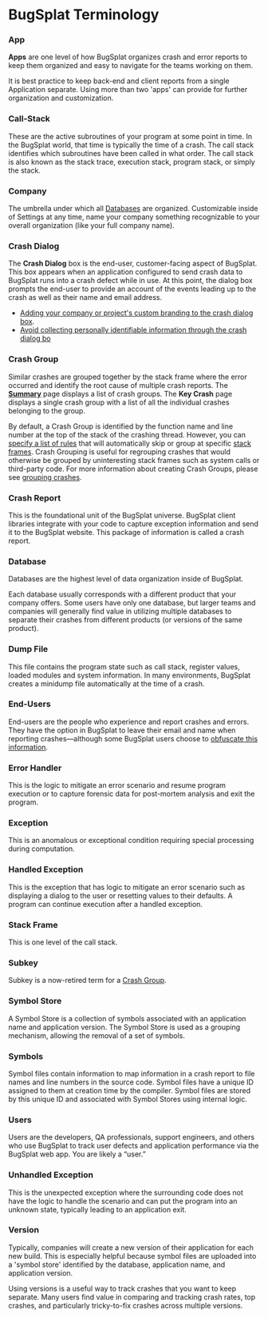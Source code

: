 # BugSplat Terminology

### App

**Apps** are one level of how BugSplat organizes crash and error reports to keep them organized and easy to navigate for the teams working on them.

It is best practice to keep back-end and client reports from a single Application separate. Using more than two 'apps' can provide for further organization and customization.

### Call-Stack

These are the active subroutines of your program at some point in time. In the BugSplat world, that time is typically the time of a crash. The call stack identifies which subroutines have been called in what order. The call stack is also known as the stack trace, execution stack, program stack, or simply the stack.

### **Company**

The umbrella under which all [Databases](bugsplat-terminology.md#database) are organized. Customizable inside of Settings at any time, name your company something recognizable to your overall organization (like your full company name).

### Crash Dialog

The **Crash Dialog** box is the end-user, customer-facing aspect of BugSplat. This box appears when an application configured to send crash data to BugSplat runs into a crash defect while in use. At this point, the dialog box prompts the end-user to provide an account of the events leading up to the crash as well as their name and email address.

* [Adding your company or project's custom branding to the crash dialog box](how-tos/customize-the-crash-dialog.md).
* [Avoid collecting personally identifiable information through the crash dialog bo](../introduction/production/security-privacy-and-compliance/avoid-collecting-personally-identifiable-information-pii.md)

### Crash Group

Similar crashes are grouped together by the stack frame where the error occurred and identify the root cause of multiple crash reports. The [**Summary**](https://app.bugsplat.com/v2/summary) page displays a list of crash groups. The **Key Crash** page displays a single crash group with a list of all the individual crashes belonging to the group.

By default, a Crash Group is identified by the function name and line number at the top of the stack of the crashing thread. However, you can [specify a list of rules](../introduction/development/grouping-crashes.md) that will automatically skip or group at specific [stack frames](bugsplat-terminology.md#stack-frame). Crash Grouping is useful for regrouping crashes that would otherwise be grouped by uninteresting stack frames such as system calls or third-party code. For more information about creating Crash Groups, please see [grouping crashes](https://docs.bugsplat.com/introduction/development/grouping-crashes).

### Crash Report

This is the foundational unit of the BugSplat universe. BugSplat client libraries integrate with your code to capture exception information and send it to the BugSplat website. This package of information is called a crash report.

### Database

Databases are the highest level of data organization inside of BugSplat.

Each database usually corresponds with a different product that your company offers. Some users have only one database, but larger teams and companies will generally find value in utilizing multiple databases to separate their crashes from different products (or versions of the same product).

### Dump File

This file contains the program state such as call stack, register values, loaded modules and system information. In many environments, BugSplat creates a minidump file automatically at the time of a crash.

### End-Users

End-users are the people who experience and report crashes and errors. They have the option in BugSplat to leave their email and name when reporting crashes—although some BugSplat users choose to [obfuscate this information](../introduction/production/security-privacy-and-compliance/avoid-collecting-personally-identifiable-information-pii.md).

### Error Handler

This is the logic to mitigate an error scenario and resume program execution or to capture forensic data for post-mortem analysis and exit the program.

### Exception

This is an anomalous or exceptional condition requiring special processing during computation.

### Handled Exception

This is the exception that has logic to mitigate an error scenario such as displaying a dialog to the user or resetting values to their defaults. A program can continue execution after a handled exception.

### Stack Frame

This is one level of the call stack.

### Subkey

Subkey is a now-retired term for a [Crash Group](bugsplat-terminology.md#crash-groups).

### Symbol Store

A Symbol Store is a collection of symbols associated with an application name and application version.  The Symbol Store is used as a grouping mechanism, allowing the removal of a set of symbols.&#x20;

### Symbols

Symbol files contain information to map information in a crash report to file names and line numbers in the source code.  Symbol files have a unique ID assigned to them at creation time by the compiler.  Symbol files are stored by this unique ID and associated with Symbol Stores using internal logic.

### Users

Users are the developers, QA professionals, support engineers, and others who use BugSplat to track user defects and application performance via the BugSplat web app. You are likely a “user.”

### Unhandled Exception

This is the unexpected exception where the surrounding code does not have the logic to handle the scenario and can put the program into an unknown state, typically leading to an application exit.

### Version

Typically, companies will create a new version of their application for each new build. This is especially helpful because symbol files are uploaded into a 'symbol store' identified by the database, application name, and application version.

Using versions is a useful way to track crashes that you want to keep separate. Many users find value in comparing and tracking crash rates, top crashes, and particularly tricky-to-fix crashes across multiple versions.

###

###
